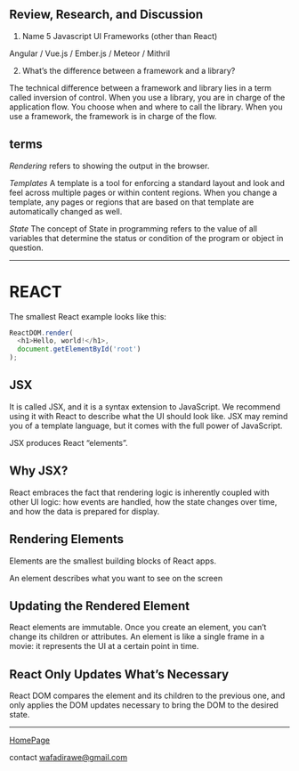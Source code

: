 ## Review, Research, and Discussion

1. Name 5 Javascript UI Frameworks (other than React)

Angular / Vue.js / Ember.js / Meteor / Mithril 

2. What’s the difference between a framework and a library?

The technical difference between a framework and library lies in a term called inversion of control. When you use a library, you are in charge of the application flow. You choose when and where to call the library. When you use a framework, the framework is in charge of the flow. 

## terms

*Rendering* refers to showing the output in the browser.

*Templates* A template is a tool for enforcing a standard layout and look and feel across multiple pages or within content regions. When you change a template, any pages or regions that are based on that template are automatically changed as well.

*State*  The concept of State in programming refers to the value of all variables that determine the status or condition of the program or object in question.

***

# REACT

The smallest React example looks like this:

```js
ReactDOM.render(
  <h1>Hello, world!</h1>,
  document.getElementById('root')
);
```

## JSX

It is called JSX, and it is a syntax extension to JavaScript. We recommend using it with React to describe what the UI should look like. JSX may remind you of a template language, but it comes with the full power of JavaScript.

JSX produces React “elements”.

## Why JSX?
React embraces the fact that rendering logic is inherently coupled with other UI logic: how events are handled, how the state changes over time, and how the data is prepared for display. 

## Rendering Elements

Elements are the smallest building blocks of React apps.

An element describes what you want to see on the screen

## Updating the Rendered Element
React elements are immutable. Once you create an element, you can’t change its children or attributes. An element is like a single frame in a movie: it represents the UI at a certain point in time.

## React Only Updates What’s Necessary
React DOM compares the element and its children to the previous one, and only applies the DOM updates necessary to bring the DOM to the desired state.


****


[HomePage](https://wafaankoush99.github.io/Reading-Notes/READMEcode401.html)  


contact wafadirawe@gmail.com